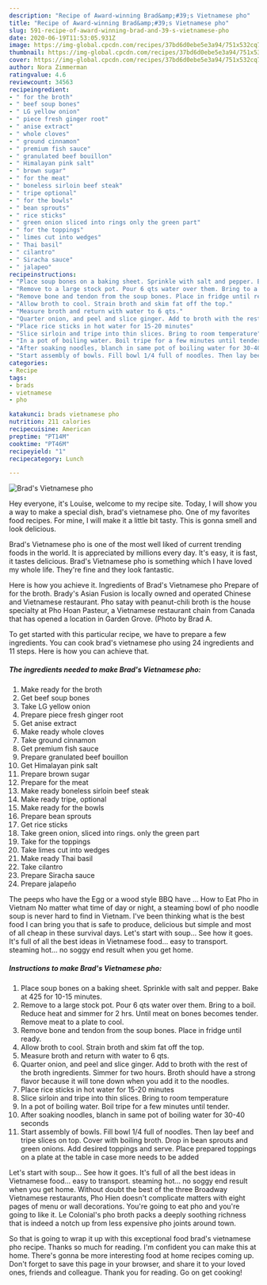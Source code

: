 ```yaml
---
description: "Recipe of Award-winning Brad&amp;#39;s Vietnamese pho"
title: "Recipe of Award-winning Brad&amp;#39;s Vietnamese pho"
slug: 591-recipe-of-award-winning-brad-and-39-s-vietnamese-pho
date: 2020-06-19T11:53:05.931Z
image: https://img-global.cpcdn.com/recipes/37bd6d0ebe5e3a94/751x532cq70/brads-vietnamese-pho-recipe-main-photo.jpg
thumbnail: https://img-global.cpcdn.com/recipes/37bd6d0ebe5e3a94/751x532cq70/brads-vietnamese-pho-recipe-main-photo.jpg
cover: https://img-global.cpcdn.com/recipes/37bd6d0ebe5e3a94/751x532cq70/brads-vietnamese-pho-recipe-main-photo.jpg
author: Nora Zimmerman
ratingvalue: 4.6
reviewcount: 34563
recipeingredient:
- " for the broth"
- " beef soup bones"
- " LG yellow onion"
- " piece fresh ginger root"
- " anise extract"
- " whole cloves"
- " ground cinnamon"
- " premium fish sauce"
- " granulated beef bouillon"
- " Himalayan pink salt"
- " brown sugar"
- " for the meat"
- " boneless sirloin beef steak"
- " tripe optional"
- " for the bowls"
- " bean sprouts"
- " rice sticks"
- " green onion sliced into rings only the green part"
- " for the toppings"
- " limes cut into wedges"
- " Thai basil"
- " cilantro"
- " Siracha sauce"
- " jalapeo"
recipeinstructions:
- "Place soup bones on a baking sheet. Sprinkle with salt and pepper. Bake at 425 for 10-15 minutes."
- "Remove to a large stock pot. Pour 6 qts water over them. Bring to a boil. Reduce heat and simmer for 2 hrs. Until meat on bones becomes tender. Remove meat to a plate to cool."
- "Remove bone and tendon from the soup bones. Place in fridge until ready."
- "Allow broth to cool. Strain broth and skim fat off the top."
- "Measure broth and return with water to 6 qts."
- "Quarter onion, and peel and slice ginger. Add to broth with the rest of the broth ingredients. Simmer for two hours. Broth should have a strong flavor because it will tone down when you add it to the noodles."
- "Place rice sticks in hot water for 15-20 minutes"
- "Slice sirloin and tripe into thin slices. Bring to room temperature"
- "In a pot of boiling water. Boil tripe for a few minutes until tender."
- "After soaking noodles, blanch in same pot of boiling water for 30-40 seconds"
- "Start assembly of bowls. Fill bowl 1/4 full of noodles. Then lay beef and tripe slices on top. Cover with boiling broth. Drop in bean sprouts and green onions. Add desired toppings and serve. Place prepared toppings on a plate at the table in case more needs to be added"
categories:
- Recipe
tags:
- brads
- vietnamese
- pho

katakunci: brads vietnamese pho 
nutrition: 211 calories
recipecuisine: American
preptime: "PT14M"
cooktime: "PT46M"
recipeyield: "1"
recipecategory: Lunch

---
```



![Brad&#39;s Vietnamese pho](https://img-global.cpcdn.com/recipes/37bd6d0ebe5e3a94/751x532cq70/brads-vietnamese-pho-recipe-main-photo.jpg)

Hey everyone, it's Louise, welcome to my recipe site. Today, I will show you a way to make a special dish, brad&#39;s vietnamese pho. One of my favorites food recipes. For mine, I will make it a little bit tasty. This is gonna smell and look delicious.

Brad&#39;s Vietnamese pho is one of the most well liked of current trending foods in the world. It is appreciated by millions every day. It's easy, it is fast, it tastes delicious. Brad&#39;s Vietnamese pho is something which I have loved my whole life. They're fine and they look fantastic.

Here is how you achieve it. Ingredients of Brad&#39;s Vietnamese pho Prepare of for the broth. Brady&#39;s Asian Fusion is locally owned and operated Chinese and Vietnamese restaurant. Pho satay with peanut-chili broth is the house specialty at Pho Hoan Pasteur, a Vietnamese restaurant chain from Canada that has opened a location in Garden Grove. (Photo by Brad A.


To get started with this particular recipe, we have to prepare a few ingredients. You can cook brad&#39;s vietnamese pho using 24 ingredients and 11 steps. Here is how you can achieve that.

<!--inarticleads1-->

##### The ingredients needed to make Brad&#39;s Vietnamese pho:

1. Make ready  for the broth
1. Get  beef soup bones
1. Take  LG yellow onion
1. Prepare  piece fresh ginger root
1. Get  anise extract
1. Make ready  whole cloves
1. Take  ground cinnamon
1. Get  premium fish sauce
1. Prepare  granulated beef bouillon
1. Get  Himalayan pink salt
1. Prepare  brown sugar
1. Prepare  for the meat
1. Make ready  boneless sirloin beef steak
1. Make ready  tripe, optional
1. Make ready  for the bowls
1. Prepare  bean sprouts
1. Get  rice sticks
1. Take  green onion, sliced into rings. only the green part
1. Take  for the toppings
1. Take  limes cut into wedges
1. Make ready  Thai basil
1. Take  cilantro
1. Prepare  Siracha sauce
1. Prepare  jalapeño


The peeps who have the Egg or a wood style BBQ have … How to Eat Pho in Vietnam No matter what time of day or night, a steaming bowl of pho noodle soup is never hard to find in Vietnam. I&#39;ve been thinking what is the best food I can bring you that is safe to produce, delicious but simple and most of all cheap in these survival days. Let&#39;s start with soup… See how it goes. It&#39;s full of all the best ideas in Vietnamese food… easy to transport. steaming hot… no soggy end result when you get home. 

<!--inarticleads2-->

##### Instructions to make Brad&#39;s Vietnamese pho:

1. Place soup bones on a baking sheet. Sprinkle with salt and pepper. Bake at 425 for 10-15 minutes.
1. Remove to a large stock pot. Pour 6 qts water over them. Bring to a boil. Reduce heat and simmer for 2 hrs. Until meat on bones becomes tender. Remove meat to a plate to cool.
1. Remove bone and tendon from the soup bones. Place in fridge until ready.
1. Allow broth to cool. Strain broth and skim fat off the top.
1. Measure broth and return with water to 6 qts.
1. Quarter onion, and peel and slice ginger. Add to broth with the rest of the broth ingredients. Simmer for two hours. Broth should have a strong flavor because it will tone down when you add it to the noodles.
1. Place rice sticks in hot water for 15-20 minutes
1. Slice sirloin and tripe into thin slices. Bring to room temperature
1. In a pot of boiling water. Boil tripe for a few minutes until tender.
1. After soaking noodles, blanch in same pot of boiling water for 30-40 seconds
1. Start assembly of bowls. Fill bowl 1/4 full of noodles. Then lay beef and tripe slices on top. Cover with boiling broth. Drop in bean sprouts and green onions. Add desired toppings and serve. Place prepared toppings on a plate at the table in case more needs to be added


Let&#39;s start with soup… See how it goes. It&#39;s full of all the best ideas in Vietnamese food… easy to transport. steaming hot… no soggy end result when you get home. Without doubt the best of the three Broadway Vietnamese restaurants, Pho Hien doesn&#39;t complicate matters with eight pages of menu or wall decorations. You&#39;re going to eat pho and you&#39;re going to like it. Le Colonial&#39;s pho broth packs a deeply soothing richness that is indeed a notch up from less expensive pho joints around town. 

So that is going to wrap it up with this exceptional food brad&#39;s vietnamese pho recipe. Thanks so much for reading. I'm confident you can make this at home. There's gonna be more interesting food at home recipes coming up. Don't forget to save this page in your browser, and share it to your loved ones, friends and colleague. Thank you for reading. Go on get cooking!
